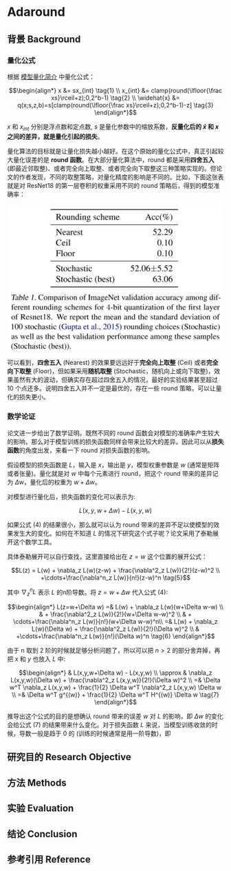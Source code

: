 # Adaround

## 背景 Background

### 量化公式

根据 [模型量化简介](/docs/Model_Accelaration/模型量化简介.md) 中量化公式：

$$\begin{align*}
x &= sx_{int} \tag{1} \\
x_{int} &= clamp(round(\lfloor{\frac xs}\rceil+z);0,2^b-1) \tag{2} \\
\widehat{x} &= q(x;s,z,b)=s[clamp(round(\lfloor{\frac xs}\rceil+z);0,2^b-1)-z] \tag{3} 
\end{align*}$$

$x$ 和 $x_{int}$ 分别是浮点数和定点数, $s$ 是量化参数中的缩放系数，**反量化后的 $\widehat{x}$ 和 $x$ 之间的差异，就是量化引起的损失**。

量化算法的目标就是让量化损失越小越好。在这个原始的量化公式中，真正引起较大量化误差的是 **round 函数**。在大部分量化算法中，round 都是采用**四舍五入** (即最近邻取整)、或者完全向上取整、或者完全向下取整这三种策略实现的。但论文的作者发现，不同的取整策略，对量化精度的影响是不同的。比如，下面这张表就是对 ResNet18 的第一层卷积的权重采用不同的 round 策略后，得到的模型准确率：

![Adaround - Comparison of different rounding schemes](/images/Model_Accelaration/Adaround%20-%20Comparison%20of%20different%20rounding%20schemes.png)

可以看到，**四舍五入** (Nearest) 的效果要远远好于**完全向上取整** (Ceil) 或者**完全向下取整** (Floor)，但如果采用**随机取整** (Stochastic，随机向上或向下取整)，效果虽然有大的波动，但确实存在超过四舍五入的情况，最好的实验结果甚至超过 10 个点还多。说明四舍五入并不一定是最优的，存在一些 round 策略，可以让量化的损失更小。

### 数学论证

论文进一步给出了数学证明。既然不同的 round 函数会对模型的准确率产生较大的影响，那么对于模型训练的损失函数同样会带来比较大的差异。因此可以从**损失函数**的角度出发，来看一下 round 对损失函数的影响。

假设模型的损失函数是 $L$，输入是 $x$，输出是 $y$，模型权重参数是 $w$ (通常是矩阵或者张量)。量化就是对 $w$ 中每个元素进行 round，把这个 round 带来的差异记为 $\Delta w$，量化后的权重为 $w+\Delta w$。

对模型进行量化后，损失函数的变化可以表示为: 

$$L(x,y,w+\Delta w)-L(x,y,w) \tag{4}$$

如果公式 (4) 的结果很小，那么就可以认为 round 带来的差异不足以使模型的效果发生大的变化。如何在不知道 $L$ 的情况下研究这个式子呢？论文采用了泰勒展开这个数学工具。

具体泰勒展开可以自行查找，这里直接给出在 $z=w$ 这个位置的展开公式：

$$L(z) = L(w) + \nabla_z L(w)(z-w) + \frac{\nabla^2_z L(w)}{2!}(z-w)^2 \\
+\cdots+\frac{\nabla^n_z L(w)}{n!}(z-w)^n \tag{5}$$

其中 $\nabla_z^n L$ 表示 $L$ 的n阶导数。将 $z=w+\Delta w$ 代入公式 (4):

$$\begin{align*}
L(z=w+\Delta w) =& L(w) + \nabla_z L(w)(w+\Delta w-w) \\
& + \frac{\nabla^2_z L(w)}{2!}(w+\Delta w-w)^2 \\
& + \cdots+\frac{\nabla^n_z L(w)}{n!}(w+\Delta w-w)^n\\
=& L(w) + \nabla_z L(w)(\Delta w) + \frac{\nabla^2_z L(w)}{2!}(\Delta w)^2 \\
& +\cdots+\frac{\nabla^n_z L(w)}{n!}(\Delta w)^n \tag{6}
\end{align*}$$

由于 n 取到 2 阶的时候就足够分析问题了，所以可以把 $n>2$ 的部分舍弃掉，再把 $x$ 和 $y$ 也放入 $L$ 中: 

$$\begin{align*}
& L(x,y,w+\Delta w) - L(x,y,w) \\
\approx & \nabla_z L(x,y,w)(\Delta w) + \frac{\nabla^2_z L(x,y,w)}{2!}(\Delta w)^2 \\
=& \Delta w^T \nabla_z L(x,y,w) + \frac{1}{2} \Delta w^T \nabla^2_z L(x,y,w) \Delta w \\
=& \Delta w^T g^{(w)} + \frac{1}{2} \Delta w^T H^{(w)} \Delta w \tag{7}
\end{align*}$$

推导出这个公式的目的是想确认 round 带来的误差 $w$ 对 $L$ 的影响，即 $\Delta w$ 的变化会给公式 (7) 的结果带来什么变化。对于损失函数 $L$ 来说，当模型训练收敛的时候，导数一般是趋于 0 的 (训练的时候通常是用一阶导数)，即 

## 研究目的 Research Objective

## 方法 Methods

## 实验 Evaluation

## 结论 Conclusion

## 参考引用 Reference

